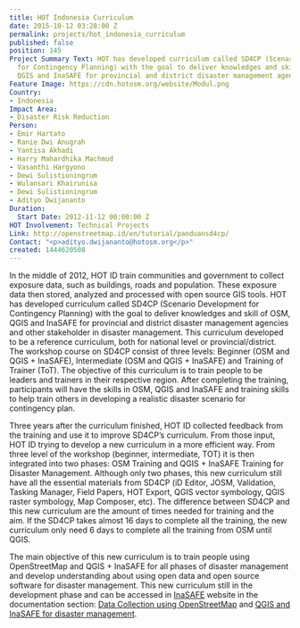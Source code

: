 ```yaml
---
title: HOT Indonesia Curriculum
date: 2015-10-12 03:28:00 Z
permalink: projects/hot_indonesia_curriculum
published: false
position: 145
Project Summary Text: HOT has developed curriculum called SD4CP (Scenario Development
  for Contingency Planning) with the goal to deliver knowledges and skill of OSM,
  QGIS and InaSAFE for provincial and district disaster management agencies
Feature Image: https://cdn.hotosm.org/website/Modul.png
Country:
- Indonesia
Impact Area:
- Disaster Risk Reduction
Person:
- Emir Hartato
- Ranie Dwi Anugrah
- Yantisa Akhadi
- Harry Mahardhika Machmud
- Vasanthi Hargyono
- Dewi Sulistioningrum
- Wulansari Khairunisa
- Dewi Sulistioningrum
- Adityo Dwijananto
Duration:
  Start Date: 2012-11-12 00:00:00 Z
HOT Involvement: Technical Projects
Link: http://openstreetmap.id/en/tutorial/panduansd4cp/
Contact: "<p>adityo.dwijananto@hotosm.org</p>"
created: 1444620508
---
```


<p>In the middle of 2012, HOT ID train communities and government to collect exposure data, such as buildings, roads and population. These exposure data then stored, analyzed and processed with open source GIS tools. HOT has developed curriculum called SD4CP (Scenario Development for Contingency Planning) with the goal to deliver knowledges and skill of OSM, QGIS and InaSAFE for provincial and district disaster management agencies and other stakeholder in disaster management. This curriculum developed to be a reference curriculum, both for national level or provincial/district. The workshop course on SD4CP consist of three levels: Beginner (OSM and QGIS + InaSAFE), Intermediate (OSM and QGIS + InaSAFE) and Training of Trainer (ToT). The objective of this curriculum is to train people to be leaders and trainers in their respective region. After completing the training, participants will have the skills in OSM, QGIS and InaSAFE and training skills to help train others in developing a realistic disaster scenario for contingency plan.</p><p>Three years after the curriculum finished, HOT ID collected feedback from the training and use it to improve SD4CP’s curriculum. From those input, HOT ID trying to develop a new curriculum in a more efficient way. From three level of the workshop (beginner, intermediate, TOT) it is then integrated into two phases: OSM Training and QGIS + InaSAFE Training for Disaster Management. Although only two phases, this new curriculum still have all the essential materials from SD4CP (iD Editor, JOSM, Validation, Tasking Manager, Field Papers, HOT Export, QGIS vector symbology, QGIS raster symbology, Map Composer, etc). The difference between SD4CP and this new curriculum are the amount of times needed for training and the aim. If the SD4CP takes almost 16 days to complete all the training, the new curriculum only need 6 days to complete all the training from OSM until QGIS.&nbsp;</p><p>The main objective of this new curriculum is to train people using OpenStreetMap and QGIS + InaSAFE for all phases of disaster management and develop understanding about using open data and open source software for disaster management. This new curriculum still in the development phase and can be accessed in <a href="http://inasafe.org/" target="_blank">InaSAFE</a> website in the documentation section: <a href="http://docs.inasafe.org/en/training/osm/index.html" target="_blank">Data Collection using OpenStreetMap</a> and <a href="http://docs.inasafe.org/en/training/qgis/index.html" target="_blank">QGIS and InaSAFE for disaster management</a>. &nbsp;</p><p>&nbsp;</p>
